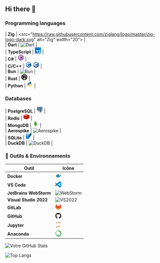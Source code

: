 ## Hi there 👋  

### Programming languages 
| **Zig** | <src="https://raw.githubusercontent.com/ziglang/logo/master/zig-logo-dark.svg" alt="Zig" width="20"> |  
| **Dart** | <img src="https://raw.githubusercontent.com/dart-lang/site-shared/main/src/_assets/image/dart/logo%2Btext/horizontal/original.svg" alt="Dart" width="20"> |  
| **TypeScript** | <img src="https://raw.githubusercontent.com/devicons/devicon/master/icons/typescript/typescript-original.svg" alt="TypeScript" width="20"> |  
| **C#** | <img src="https://raw.githubusercontent.com/devicons/devicon/master/icons/csharp/csharp-original.svg" alt="C#" width="20"> |  
| **C/C++** | <img src="https://raw.githubusercontent.com/devicons/devicon/master/icons/c/c-original.svg" alt="C" width="20"> <img src="https://raw.githubusercontent.com/devicons/devicon/master/icons/cplusplus/cplusplus-original.svg" alt="C++" width="20"> |  
| **Bun** | <img src="https://bun.sh/logo.svg" alt="Bun" width="20"> |  
| **Rust** | <img src="https://raw.githubusercontent.com/devicons/devicon/master/icons/rust/rust-plain.svg" alt="Rust" width="20"> |  
| **Python** | <img src="https://raw.githubusercontent.com/devicons/devicon/master/icons/python/python-original.svg" alt="Python" width="20"> |  

### Databases  
| **PostgreSQL** | <img src="https://raw.githubusercontent.com/devicons/devicon/master/icons/postgresql/postgresql-original.svg" alt="Postgres" width="20"> |  
| **Redis** | <img src="https://raw.githubusercontent.com/devicons/devicon/master/icons/redis/redis-original.svg" alt="Redis" width="20"> |  
| **MongoDB** | <img src="https://raw.githubusercontent.com/devicons/devicon/master/icons/mongodb/mongodb-original.svg" alt="MongoDB" width="20"> |  
| **Aerospike** | <img src="https://aerospike.com/wp-content/themes/aerospike/assets/img/logo.svg" alt="Aerospike" width="20"> |  
| **SQLite** | <img src="https://raw.githubusercontent.com/devicons/devicon/master/icons/sqlite/sqlite-original.svg" alt="SQLite" width="20"> |  
| **DuckDB** | <img src="https://duckdb.org/images/duckdb_logo_ondark.svg" alt="DuckDB" width="20"> |  

### **🔧 Outils & Environnements**  
| Outil | Icône |  
|-------|-------|  
| **Docker** | <img src="https://raw.githubusercontent.com/devicons/devicon/master/icons/docker/docker-original.svg" alt="Docker" width="20"> |  
| **VS Code** | <img src="https://raw.githubusercontent.com/devicons/devicon/master/icons/vscode/vscode-original.svg" alt="VS Code" width="20"> |  
| **JetBrains WebStorm** | <img src="https://resources.jetbrains.com/storage/products/webstorm/img/meta/webstorm_logo_300x300.png" alt="WebStorm" width="20"> |  
| **Visual Studio 2022** | <img src="https://visualstudio.microsoft.com/wp-content/uploads/2021/10/Product-Icon.svg" alt="VS2022" width="20"> |  
| **GitLab** | <img src="https://raw.githubusercontent.com/devicons/devicon/master/icons/gitlab/gitlab-original.svg" alt="GitLab" width="20"> |  
| **GitHub** | <img src="https://raw.githubusercontent.com/devicons/devicon/master/icons/github/github-original.svg" alt="GitHub" width="20"> |  
| **Jupyter** | <img src="https://raw.githubusercontent.com/devicons/devicon/master/icons/jupyter/jupyter-original.svg" alt="Jupyter" width="20"> |  
| **Anaconda** | <img src="https://raw.githubusercontent.com/devicons/devicon/master/icons/anaconda/anaconda-original.svg" alt="Anaconda" width="20"> |  


![Votre GitHub Stats](https://github-readme-stats.vercel.app/api?username=aeovac&show_icons=true&theme=dark&hide_border=true)  

![Top Langs](https://github-readme-stats.vercel.app/api/top-langs/?username=aeovac&layout=compact&theme=dark&hide_border=true)  